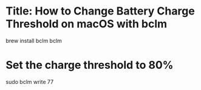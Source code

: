 # Title: How to Change Battery Charge Threshold on macOS with bclm

brew install bclm
bclm

# Set the charge threshold to 80%
sudo bclm write 77
